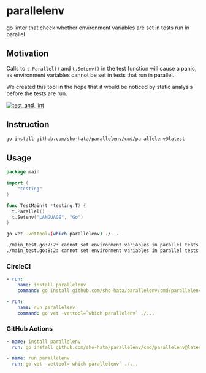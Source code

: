 # parallelenv

go linter that check whether environment variables are set in tests run in parallel

## Motivation
Calls to `t.Parallel()` and `t.Setenv()` in the test function will cause a panic, as environment variables cannot be set in tests that run in parallel.

We created this tool in the hope that it would be noticed by static analysis before the tests are run.

[![test_and_lint](https://github.com/sho-hata/parallelenv/actions/workflows/ci.yaml/badge.svg?branch=main)](https://github.com/sho-hata/parallelenv/actions/workflows/ci.yaml)
## Instruction

```sh
go install github.com/sho-hata/parallelenv/cmd/parallelenv@latest
```

## Usage

```go
package main

import (
	"testing"
)

func TestMain(t *testing.T) {
  t.Parallel()
  t.Setenv("LANGUAGE", "Go")
}

```

```sh
go vet -vettool=(which parallelenv) ./...

./main_test.go:7:2: cannot set environment variables in parallel tests
./main_test.go:8:2: cannot set environment variables in parallel tests
```

### CircleCI

```yaml
- run:
    name: install parallelenv
    command: go install github.com/sho-hata/parallelenv/cmd/parallelenv@latest

- run:
    name: run parallelenv
    command: go vet -vettool=`which parallelenv` ./...
```

### GitHub Actions

```yaml
- name: install parallelenv
  run: go install github.com/sho-hata/parallelenv/cmd/parallelenv@latest

- name: run parallelenv
  run: go vet -vettool=`which parallelenv` ./...
```
